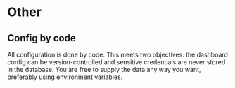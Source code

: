 # Other

## Config by code

All configuration is done by code. This meets two objectives: the dashboard config can be version-controlled and sensitive credentials are never stored in the database. You are free to supply the data any way you want, preferably using environment variables.
